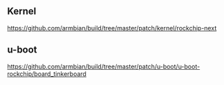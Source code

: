 ## Kernel
https://github.com/armbian/build/tree/master/patch/kernel/rockchip-next

## u-boot
https://github.com/armbian/build/tree/master/patch/u-boot/u-boot-rockchip/board_tinkerboard
